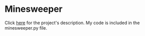 # Minesweeper

Click [here](https://cs50.harvard.edu/ai/2023/projects/1/minesweeper/) for the project's description. My code is included in the minesweeper.py file.
